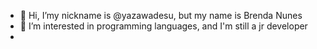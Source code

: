 - 👋 Hi, I’my nickname is @yazawadesu, but my name is Brenda Nunes
- 👀 I’m interested in programming languages, and I'm still a jr developer
- 


<!---
yazawadesu/yazawadesu is a ✨ special ✨ repository because its `README.md` (this file) appears on your GitHub profile.
You can click the Preview link to take a look at your changes.
--->
